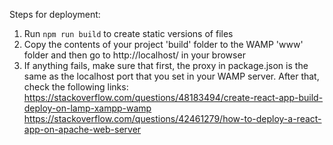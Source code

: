 Steps for deployment:
1. Run `npm run build` to create static versions of files
2. Copy the contents of your project 'build' folder to the WAMP 'www' folder and then go to http://localhost/ in your browser
3. If anything fails, make sure that first, the proxy in package.json is the same as the localhost port that you set in your WAMP server. After that, check the following links:
https://stackoverflow.com/questions/48183494/create-react-app-build-deploy-on-lamp-xampp-wamp
https://stackoverflow.com/questions/42461279/how-to-deploy-a-react-app-on-apache-web-server

